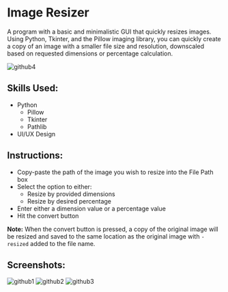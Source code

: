 # Image Resizer

A program with a basic and minimalistic GUI that quickly resizes images. Using Python, Tkinter, and the Pillow imaging library, you can quickly create a copy of an image with a smaller file size and resolution, downscaled based on requested dimensions or percentage calculation.

![github4](https://github.com/user-attachments/assets/e7f65483-4a80-4031-bb20-908f549b8270)

## Skills Used:

-   Python
    -   Pillow
    -   Tkinter
    -   Pathlib
-   UI/UX Design

## Instructions:

-   Copy-paste the path of the image you wish to resize into the File Path box
-   Select the option to either:
    -   Resize by provided dimensions
    -   Resize by desired percentage
-   Enter either a dimension value or a percentage value
-   Hit the convert button

**Note:** When the convert button is pressed, a copy of the original image will be resized and saved to the same location as the original image with `-resized` added to the file name.

## Screenshots:

![github1](https://github.com/user-attachments/assets/e56ac1ae-4c9d-4413-a664-4c181ff199fb)
![github2](https://github.com/user-attachments/assets/ac68dc6f-365c-406e-a08c-6ebc774f49d7)
![github3](https://github.com/user-attachments/assets/650999da-b05f-4152-b2b7-d78ca781a41e)

